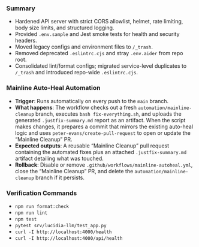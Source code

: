 ### Summary

- Hardened API server with strict CORS allowlist, helmet, rate limiting, body size limits, and structured logging.
- Provided `.env.sample` and Jest smoke tests for health and security headers.
- Moved legacy configs and environment files to `/_trash`.
- Removed deprecated `.eslintrc.cjs` and stray `.env.aider` from repo root.
- Consolidated lint/format configs; migrated service-level duplicates to `/_trash` and introduced repo-wide `.eslintrc.cjs`.

### Mainline Auto-Heal Automation

- **Trigger**: Runs automatically on every push to the `main` branch.
- **What happens**: The workflow checks out a fresh `automation/mainline-cleanup` branch, executes `bash fix-everything.sh`, and uploads the generated `.justfix-summary.md` report as an artifact. When the script makes changes, it prepares a commit that mirrors the existing auto-heal logic and uses `peter-evans/create-pull-request` to open or update the “Mainline Cleanup” PR.
- **Expected outputs**: A reusable “Mainline Cleanup” pull request containing the automated fixes plus an attached `.justfix-summary.md` artifact detailing what was touched.
- **Rollback**: Disable or remove `.github/workflows/mainline-autoheal.yml`, close the “Mainline Cleanup” PR, and delete the `automation/mainline-cleanup` branch if it persists.

### Verification Commands

- `npm run format:check`
- `npm run lint`
- `npm test`
- `pytest srv/lucidia-llm/test_app.py`
- `curl -I http://localhost:4000/health`
- `curl -I http://localhost:4000/api/health`
